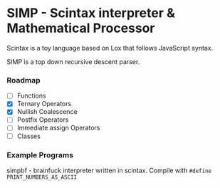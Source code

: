 # SIMP - Scintax interpreter & Mathematical Processor

Scintax is a toy language based on Lox that follows JavaScript syntax.

SIMP is a top down recursive descent parser.

### Roadmap

- [ ] Functions
- [x] Ternary Operators
- [x] Nullish Coalescence
- [ ] Postfix Operators
- [ ] Immediate assign Operators
- [ ] Classes

### Example Programs

simpbf - brainfuck interpreter written in scintax. Compile with ``#define PRINT_NUMBERS_AS_ASCII`` 
